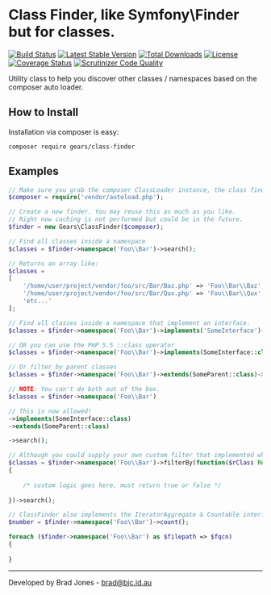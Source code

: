 # Class Finder, like Symfony\\Finder but for classes.
[![Build Status](https://travis-ci.org/phpgearbox/class-finder.svg?branch=master)](https://travis-ci.org/phpgearbox/class-finder)
[![Latest Stable Version](https://poser.pugx.org/gears/class-finder/v/stable.svg)](https://packagist.org/packages/gears/class-finder)
[![Total Downloads](https://poser.pugx.org/gears/class-finder/downloads.svg)](https://packagist.org/packages/gears/class-finder)
[![License](https://poser.pugx.org/gears/class-finder/license.svg)](https://packagist.org/packages/gears/class-finder)
[![Coverage Status](https://coveralls.io/repos/github/phpgearbox/class-finder/badge.svg?branch=master)](https://coveralls.io/github/phpgearbox/class-finder?branch=master)
[![Scrutinizer Code Quality](https://scrutinizer-ci.com/g/phpgearbox/class-finder/badges/quality-score.png?b=master)](https://scrutinizer-ci.com/g/phpgearbox/class-finder/?branch=master)

Utility class to help you discover other classes / namespaces based on the composer auto loader.

## How to Install
Installation via composer is easy:

```
composer require gears/class-finder
```

## Examples

```php
// Make sure you grab the composer ClassLoader instance, the class finder needs it.
$composer = require('vendor/autoload.php');

// Create a new finder. You may reuse this as much as you like.
// Right now caching is not performed but could be in the future.
$finder = new Gears\ClassFinder($composer);

// Find all classes inside a namespace
$classes = $finder->namespace('Foo\\Bar')->search();

// Returns an array like:
$classes =
[
    '/home/user/project/vendor/foo/src/Bar/Baz.php' => 'Foo\\Bar\\Baz',
    '/home/user/project/vendor/foo/src/Bar/Qux.php' => 'Foo\\Bar\\Qux',
    'etc...'
];

// Find all classes inside a namespace that implement an interface.
$classes = $finder->namespace('Foo\\Bar')->implements('SomeInterface')->search();

// OR you can use the PHP 5.5 ::class operator
$classes = $finder->namespace('Foo\\Bar')->implements(SomeInterface::class)->search();

// Or filter by parent classes
$classes = $finder->namespace('Foo\\Bar')->extends(SomeParent::class)->search();

// NOTE: You can't do both out of the box.
$classes = $finder->namespace('Foo\\Bar')

// This is now allowed!
->implements(SomeInterface::class)
->extends(SomeParent::class)

->search();

// Although you could supply your own custom filter that implemented whatever filtering you like.
$classes = $finder->namespace('Foo\\Bar')->filterBy(function($rClass ReflectionClass)
{
    
    /* custom logic goes here, must return true or false */
    
})->search();

// ClassFinder also implements the IteratorAggregate & Countable interfaces.
$number = $finder->namespace('Foo\\Bar')->count();

foreach ($finder->namespace('Foo\\Bar') as $filepath => $fqcn)
{
    
}
```

--------------------------------------------------------------------------------
Developed by Brad Jones - brad@bjc.id.au